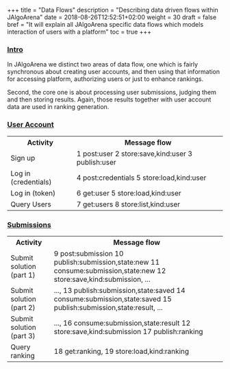 +++
title = "Data Flows"
description = "Describing data driven flows within JAlgoArena"
date = 2018-08-26T12:52:51+02:00
weight = 30
draft = false
bref = "It will explain all JAlgoArena specific data flows which models interaction of users with a platform"
toc = true
+++

<h3 class="section-head" id="h-intro"><a href="#h-intro">Intro</a></h3>

In JAlgoArena we distinct two areas of data flow, one which is fairly synchronous about creating user accounts, and then
using that information for accessing platform, authorizing users or just to enhance rankings.

Second, the core one is about processing user submissions, judging them and then storing results. Again, those results
together with user account data are used in ranking generation.

<h3 class="section-head" id="h-user"><a href="#h-user">User Account</a></h3>

<table class="bordered striped">
    <tr>
        <th>Activity</th>
        <th>Message flow</th>
    </tr>
    <tr>
        <td>Sign up</td>
        <td>1 post:user 2 store:save,kind:user 3 publish:user</td>
    </tr>
    <tr>
        <td>Log in (credentials)</td>
        <td>4 post:credentials 5 store:load,kind:user</td>
    </tr>
    <tr>
        <td>Log in (token)</td>
        <td>6 get:user 5 store:load,kind:user</td>
    </tr>
    <tr>
        <td>Query Users</td>
        <td>7 get:users 8 store:list,kind:user</td>
    </tr>
</table>

<h3 class="section-head" id="h-user"><a href="#h-user">Submissions</a></h3>

<table class="bordered striped">
    <tr>
        <th>Activity</th>
        <th>Message flow</th>
    </tr>
    <tr>
        <td>Submit solution (part 1)</td>
        <td>9 post:submission 10 publish:submission,state:new 11 consume:submission,state:new 12 store:save,kind:submission, ...</td>
    </tr>
    <tr>
        <td>Submit solution (part 2)</td>
        <td>..., 13 publish:submission,state:saved 14 consume:submission,state:saved 15 publish:submission,state:result, ...</td>
    </tr>
    <tr>
        <td>Submit solution (part 3)</td>
        <td>..., 16 consume:submission,state:result 12 store:save,kind:submission 17 publish:ranking</td>
    </tr>
    <tr>
        <td>Query ranking</td>
        <td>18 get:ranking, 19 store:load,kind:ranking</td>
    </tr>    
</table>